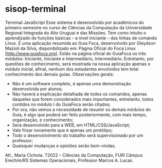 # sisop-terminal
Terminal JavaScript
Esse sistema é desenvolvido por acadêmicos do primeiro semestre no curso de Ciências da Computação da Universidade Regional Integrada do Alto Uruguai e das Missões. Tem como intuito o aprendizado de funções básicas – a nível iniciante – das linhas de comando Linux. É uma aplicação resumida ao Guia Foca, desenvolvido por Gleydson Mazioli da Silva, disponibilizado em: Página Oficial do Foca Linux [http://www.guiafoca.org].
Estão na página oficial do GuiaFoca os três módulos: Iniciante, Iniciante e Intermediário, Intermediário. Entretanto, por questões de conhecimento, será mostrada na nossa aplicação apenas o módulo inicial, afinal, nenhum dos estudantes envolvidos tem total conhecimento dos demais guias. 
Observações gerais:
* Não é um software completo, é apenas uma demonstração desenvolvida por alunos;
* Não haverá a explicação detalhada de todos os comandos, apenas daqueles que forem considerados mais importantes, entretanto, todos contidos no módulo I do GuiaFoca serão citados;
* Por ora, não vemos a necessidade de resumir os demais módulos do Guia, é algo que poderá ser feito posteriormente, com mais tempo, organização, e conhecimento;
* Será desenvolvido para a WEB, em HTML/CSS/JavaScript;
* Vale frisar novamente que é apenas um protótipo;
* Todo o desenvolvimento do trabalho será supervisionado por um professor;
* Quaisquer mudanças e opiniões serão bem-vindas.

Att.,
	Maria Cichota.
	T2022 – Ciências da Computação, FURI Câmpus Erechim/RS
	Sistemas Operacionais, Professor Marcos A. Lucas.
